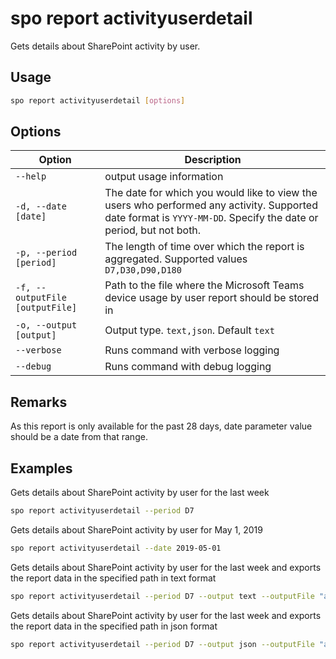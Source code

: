 # spo report activityuserdetail

Gets details about SharePoint activity by user.

## Usage

```sh
spo report activityuserdetail [options]
```

## Options

Option|Description
------|-----------
`--help`|output usage information
`-d, --date [date]`|The date for which you would like to view the users who performed any activity. Supported date format is `YYYY-MM-DD`. Specify the date or period, but not both.
`-p, --period [period]`|The length of time over which the report is aggregated. Supported values `D7,D30,D90,D180`
`-f, --outputFile [outputFile]`|Path to the file where the Microsoft Teams device usage by user report should be stored in
`-o, --output [output]`|Output type. `text,json`. Default `text`
`--verbose`|Runs command with verbose logging
`--debug`|Runs command with debug logging

## Remarks

As this report is only available for the past 28 days, date parameter value should be a date from that range.

## Examples

Gets details about SharePoint activity by user for the last week

```sh
spo report activityuserdetail --period D7
```

Gets details about SharePoint activity by user for May 1, 2019

```sh
spo report activityuserdetail --date 2019-05-01
```

Gets details about SharePoint activity by user for the last week and exports the report data in the specified path in text format

```sh
spo report activityuserdetail --period D7 --output text --outputFile "activityuserdetail.txt"
```

Gets details about SharePoint activity by user for the last week and exports the report data in the specified path in json format

```sh
spo report activityuserdetail --period D7 --output json --outputFile "activityuserdetail.json"
```

